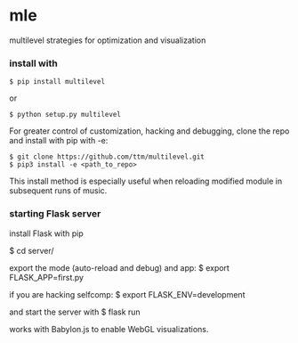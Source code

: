 # mle
multilevel strategies for optimization and visualization

### install with
    $ pip install multilevel
or

    $ python setup.py multilevel

For greater control of customization, hacking and debugging, clone the repo and install with pip with -e:

    $ git clone https://github.com/ttm/multilevel.git
    $ pip3 install -e <path_to_repo>

This install method is especially useful when reloading modified module in subsequent runs of music.


### starting Flask server
install Flask with pip

  $ cd server/

export the mode (auto-reload and debug) and app:
  $ export FLASK_APP=first.py

if you are hacking selfcomp:
  $ export FLASK_ENV=development

and start the server with
  $ flask run

works with Babylon.js to enable WebGL visualizations.

